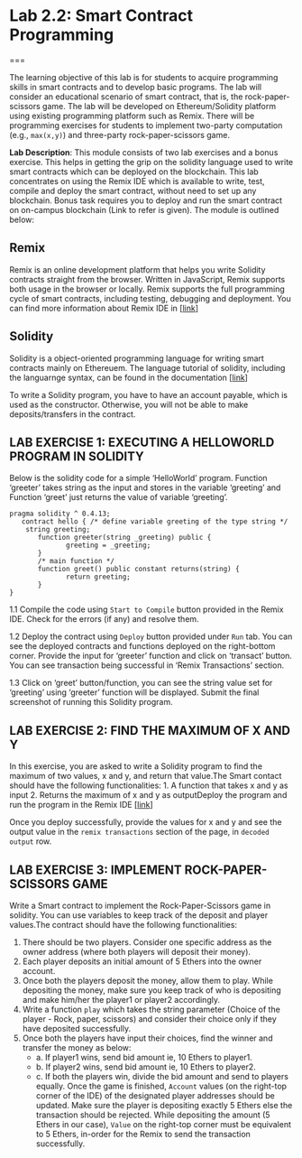 # Lab 2.2: Smart Contract Programming
===

The learning objective of this lab is for students to acquire programming skills in smart contracts and to develop basic programs. The lab will consider an educational scenario of smart contract, that is, the rock-paper-scissors game. The lab will be developed on Ethereum/Solidity platform using existing programming platform such as Remix. There will be programming exercises for students to implement two-party computation (e.g., `max(x,y)`) and three-party rock-paper-scissors game.

**Lab Description**: This module consists of two lab exercises and a bonus exercise. This helps in getting the grip on the solidity language used to write smart contracts which can be deployed on the blockchain. This lab concentrates on using the Remix IDE which is available to write, test, compile and deploy the smart contract, without need to set up any blockchain. Bonus task requires you to deploy and run the smart contract on on-campus blockchain (Link to refer is given). The module is outlined below:

Remix
---

Remix is an online development platform that helps you write Solidity contracts straight from the browser. Written in JavaScript, Remix supports both usage in the browser or locally. Remix supports the full programming cycle of smart contracts, including testing, debugging and deployment. You can find more information about Remix IDE in [[link](https://remix.readthedocs.io/en/latest/)]

Solidity
---

Solidity is a object-oriented programming language for writing smart contracts mainly on Ethereuem. The language tutorial of solidity, including the languarnge syntax, can be found in the documentation [[link](https://solidity.readthedocs.io/en/v0.4.24/introduction-to-smart-contracts.html)]

To write a Solidity program, you have to have an account payable, which is used as the constructor. Otherwise, you will not be able to make deposits/transfers in the contract. 

LAB EXERCISE 1: EXECUTING A HELLOWORLD PROGRAM IN SOLIDITY
---

Below is the solidity code for a simple ‘HelloWorld’ program. Function ‘greeter’ takes string as the input and stores in the variable ‘greeting’ and Function ‘greet’ just returns the value of variable ‘greeting’.

```
pragma solidity ^ 0.4.13;
   contract hello { /* define variable greeting of the type string */  
    string greeting;
       function greeter(string _greeting) public {
              greeting = _greeting;
       } 
       /* main function */
       function greet() public constant returns(string) {
              return greeting;
       }
} 
```


1.1 Compile the code using `Start to Compile` button provided in the Remix IDE. Check for the errors (if any) and resolve them.

1.2 Deploy the contract using `Deploy` button provided under `Run` tab. You can see the deployed contracts and functions deployed on the right-bottom corner. Provide the input for ‘greeter’ function and click on ‘transact’ button. You can see transaction being successful in ‘Remix Transactions’ section. 

1.3 Click on ‘greet’ button/function, you can see the string value set for ‘greeting’ using ‘greeter’ function will be displayed. Submit the final screenshot of running this Solidity program.

LAB EXERCISE 2: FIND THE MAXIMUM OF X AND Y
---
In this exercise, you are asked to write a Solidity program to find the maximum of two values, x and y, and return that value.The Smart contact should have the following functionalities:	1. A function that takes x and y as input	2. Returns the maximum of x and y as outputDeploy the program and run the program in the Remix IDE [[link](https://remix.ethereum.org/)]

Once you deploy successfully, provide the values for x and y and see the output value in the `remix transactions` section of the page, in `decoded output` row.  

LAB EXERCISE 3: IMPLEMENT ROCK-PAPER-SCISSORS GAME
---

Write a Smart contract to implement the Rock-Paper-Scissors game in solidity. You can use variables to keep track of the deposit and player values.The contract should have the following functionalities:

1. There should be two players. Consider one specific address as the owner address (where both players will deposit their money).
2. Each player deposits an initial amount of 5 Ethers into the owner account.
3. Once both the players deposit the money, allow them to play. While depositing the money, make sure you keep track of who is depositing and make him/her the player1 or player2 accordingly.
4. Write a function `play` which takes the string parameter (Choice of the player - Rock, paper, scissors) and consider their choice only if they have deposited successfully.
5. Once both the players have input their choices, find the winner and transfer the money as below:
    - a. If player1 wins, send bid amount ie, 10 Ethers to player1.
    - b. If player2 wins, send bid amount ie, 10 Ethers to player2.
    - c. If both the players win, divide the bid amount and send to players equally. Once the game is finished, `Account` values (on the right-top corner of the IDE) of the designated player addresses should be updated. Make sure the player is depositing exactly 5 Ethers else the transaction should be rejected. While depositing the amount (5 Ethers in our case), `Value` on the right-top corner must be equivalent to 5 Ethers, in-order for the Remix to send the transaction successfully.
